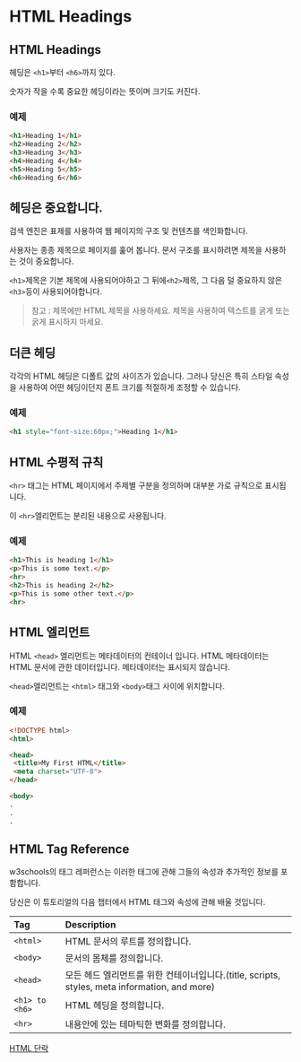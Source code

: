 # HTML Headings

## HTML Headings

헤딩은 `<h1>`부터 `<h6>`까지 있다.

숫자가 작을 수록 중요한 헤딩이라는 뜻이며  크기도 커진다.

### 예제

```html
<h1>Heading 1</h1>
<h2>Heading 2</h2>
<h3>Heading 3</h3>
<h4>Heading 4</h4>
<h5>Heading 5</h5>
<h6>Heading 6</h6>
```



## 헤딩은 중요합니다.

검색 엔진은 표제를 사용하여 웹 페이지의 구조 및 컨텐츠를 색인화합니다.

사용자는 종종 제목으로 페이지를 훑어 봅니다. 문서 구조를 표시하려면 제목을 사용하는 것이 중요합니다.

`<h1>`제목은 기본 제목에 사용되어야하고 그 뒤에`<h2>`제목, 그 다음 덜 중요하지 않은 `<h3>`등이 사용되어야합니다.

> 참고 : 제목에만 HTML 제목을 사용하세요. 제목을 사용하여 텍스트를 굵게 또는 굵게 표시하지 마세요.



## 더큰 헤딩

각각의 HTML 헤딩은 디폴트 값의 사이즈가 있습니다. 그러나 당신은 특히 스타일 속성을 사용하여 어떤 헤딩이던지 폰트 크기를 적절하게 조정할  수 있습니다.

### 예제

```html
<h1 style="font-size:60px;">Heading 1</h1>
```



## HTML 수평적 규칙

`<hr>` 태그는 HTML 페이지에서 주제별 구분을 정의하며 대부분 가로 규칙으로 표시됩니다.

이 `<hr>`엘리먼트는 분리된 내용으로 사용됩니다.

### 예제

```html
<h1>This is heading 1</h1>
<p>This is some text.</p>
<hr>
<h2>This is heading 2</h2>
<p>This is some other text.</p>
<hr>
```



## HTML <head> 엘리먼트

 HTML `<head>` 엘리먼트는 메타데이터의 컨테이너 입니다. HTML 메타데이터는 HTML 문서에 관한 데이터입니다. 메타데이터는 표시되지 않습니다.

`<head>`엘리먼트는 `<html>` 태그와 `<body>`태그 사이에 위치합니다.

### 예제

```html
<!DOCTYPE html>
<html>

<head>
 <title>My First HTML</title>
 <meta charset="UTF-8">
</head>

<body>
.
.
.
```



## HTML Tag Reference

w3schools의 태그 레퍼런스는 이러한 태그에 관해 그들의 속성과 추가적인 정보를 포함합니다. 

당신은 이 튜토리얼의 다음 챕터에서 HTML 태그와 속성에 관해 배울 것입니다.

| Tag            | Description                                                  |
| :------------- | :----------------------------------------------------------- |
| `<html>`       | HTML 문서의 루트를 정의합니다.                               |
| `<body>`       | 문서의 몸체를 정의합니다.                                    |
| `<head>`       | 모든 헤드 엘리먼트를 위한 컨테이너입니다.(title, scripts, styles, meta information, and more) |
| `<h1> to <h6>` | HTML 헤딩을 정의합니다.                                      |
| `<hr>`         | 내용안에 있는 테마틱한 변화를 정의합니다.                    |



[HTML 단락](./w3c/HTML_paragraphs.md)







